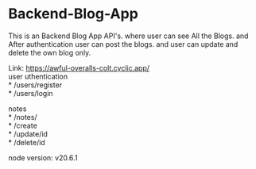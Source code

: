 # Backend-Blog-App
This is an Backend Blog App API's. where user can see All the Blogs. and After authentication user can  post the blogs. and user can update and delete the own blog only. 

Link: https://awful-overalls-colt.cyclic.app/  <br>
 user uthentication <br>
      *  /users/register <br>
      *  /users/login  <br>

 notes <br>
      *  /notes/ <br>
      *  /create <br>
      *  /update/id <br>
      *  /delete/id <br>

node version: v20.6.1 <br>

